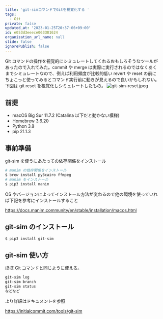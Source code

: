 ```yaml
---
title: 'git-simコマンドでGitを視覚化する '
tags:
  - Git
private: false
updated_at: '2023-01-25T20:37:06+09:00'
id: e053d3eeece063381624
organization_url_name: null
slide: false
ignorePublish: false
---
```

Git コマンドの操作を視覚的にシミュレートしてくれるおもしろそうなツールがあったので入れてみた。commit や merge は実際に実行されるのではなくあくまでシミュレートなので、例えば利用頻度が比較的低い revert や reset の前にちょこっと使ってみるとコマンド実行前に動きが見えるので良いかもしれない。下図は git reset を視覚化しシミュレートしたもの。
![git-sim-reset.jpeg](https://qiita-image-store.s3.ap-northeast-1.amazonaws.com/0/59081/fc61274b-ff6d-7afc-51db-7f7ee369fb4f.jpeg)

## 前提
* macOS Big Sur 11.7.2 (Catalina 以下だと動かない模様)
* Homebrew 3.6.20
* Python 3.8
* pip 21.1.3

## 事前準備

git-sim を使うにあたっての依存関係をインストール

```bash
# manim の依存関係をインストール
$ brew install py3cairo ffmpeg
# manim をインストール
$ pip3 install manim
```

OS やバージョンによってインストール方法が変わるので他の環境を使っていれば下記を参考にインストールすること

https://docs.manim.community/en/stable/installation/macos.html

## git-sim のインストール

```bash
$ pip3 install git-sim
```

## git-sim 使い方

ほぼ Git コマンドと同じように使える。

```bash
git-sim log
git-sim branch
git-sim status
などなど
```

より詳細はドキュメントを参照

https://initialcommit.com/tools/git-sim
